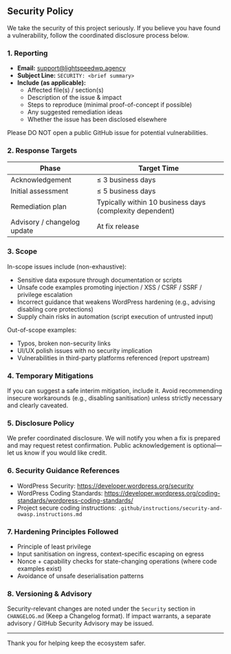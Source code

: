 ## Security Policy

We take the security of this project seriously. If you believe you have found a vulnerability, follow the coordinated disclosure process below.

### 1. Reporting

-   **Email:** [support@lightspeedwp.agency](mailto:support@lightspeedwp.agency)
-   **Subject Line:** `SECURITY: <brief summary>`
-   **Include (as applicable):**
    -   Affected file(s) / section(s)
    -   Description of the issue & impact
    -   Steps to reproduce (minimal proof-of-concept if possible)
    -   Any suggested remediation ideas
    -   Whether the issue has been disclosed elsewhere

Please DO NOT open a public GitHub issue for potential vulnerabilities.

### 2. Response Targets

| Phase                       | Target Time                                              |
| --------------------------- | -------------------------------------------------------- |
| Acknowledgement             | ≤ 3 business days                                        |
| Initial assessment          | ≤ 5 business days                                        |
| Remediation plan            | Typically within 10 business days (complexity dependent) |
| Advisory / changelog update | At fix release                                           |

### 3. Scope

In-scope issues include (non-exhaustive):

-   Sensitive data exposure through documentation or scripts
-   Unsafe code examples promoting injection / XSS / CSRF / SSRF / privilege escalation
-   Incorrect guidance that weakens WordPress hardening (e.g., advising disabling core protections)
-   Supply chain risks in automation (script execution of untrusted input)

Out-of-scope examples:

-   Typos, broken non-security links
-   UI/UX polish issues with no security implication
-   Vulnerabilities in third-party platforms referenced (report upstream)

### 4. Temporary Mitigations

If you can suggest a safe interim mitigation, include it. Avoid recommending insecure workarounds (e.g., disabling sanitisation) unless strictly necessary and clearly caveated.

### 5. Disclosure Policy

We prefer coordinated disclosure. We will notify you when a fix is prepared and may request retest confirmation. Public acknowledgement is optional—let us know if you would like credit.

### 6. Security Guidance References

-   WordPress Security: https://developer.wordpress.org/security
-   WordPress Coding Standards: https://developer.wordpress.org/coding-standards/wordpress-coding-standards/
-   Project secure coding instructions: `.github/instructions/security-and-owasp.instructions.md`

### 7. Hardening Principles Followed

-   Principle of least privilege
-   Input sanitisation on ingress, context-specific escaping on egress
-   Nonce + capability checks for state-changing operations (where code examples exist)
-   Avoidance of unsafe deserialisation patterns

### 8. Versioning & Advisory

Security-relevant changes are noted under the `Security` section in `CHANGELOG.md` (Keep a Changelog format). If impact warrants, a separate advisory / GitHub Security Advisory may be issued.

---

Thank you for helping keep the ecosystem safer.
